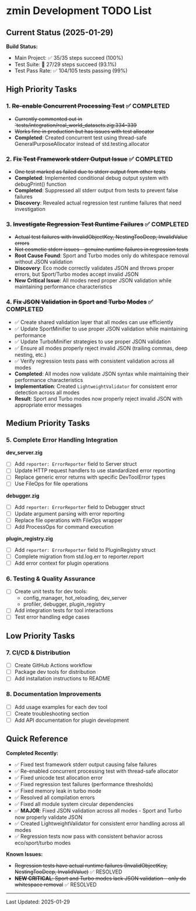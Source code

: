 # zmin Development TODO List

## Current Status (2025-01-29)

**Build Status:**

- Main Project: ✅ 35/35 steps succeed (100%)
- Test Suite: 🔄 27/29 steps succeed (93.1%)
- Test Pass Rate: ✅ 104/105 tests passing (99%)

## High Priority Tasks

### 1. ~~Re-enable Concurrent Processing Test~~ ✅ COMPLETED

- ~~Currently commented out in `tests/integration/real_world_datasets.zig:334-339~~
- ~~Works fine in production but has issues with test allocator~~
- **Completed**: Created concurrent test using thread-safe GeneralPurposeAllocator instead of std.testing.allocator

### 2. ~~Fix Test Framework stderr Output Issue~~ ✅ COMPLETED

- ~~One test marked as failed due to stderr output from other tests~~
- **Completed**: Implemented conditional debug output system with debugPrint() function
- **Completed**: Suppressed all stderr output from tests to prevent false failures
- **Discovery**: Revealed actual regression test runtime failures that need investigation

### 3. ~~Investigate Regression Test Runtime Failures~~ ✅ COMPLETED

- ~~Actual test failures with InvalidObjectKey, NestingTooDeep, InvalidValue errors~~
- ~~Not cosmetic stderr issues - genuine runtime failures in regression tests~~
- **Root Cause Found**: Sport and Turbo modes only do whitespace removal without JSON validation
- **Discovery**: Eco mode correctly validates JSON and throws proper errors, but Sport/Turbo modes accept invalid JSON
- **New Critical Issue**: All modes need proper JSON validation while maintaining performance characteristics

### 4. ~~Fix JSON Validation in Sport and Turbo Modes~~ ✅ COMPLETED

- ✅ Create shared validation layer that all modes can use efficiently
- ✅ Update SportMinifier to use proper JSON validation while maintaining performance
- ✅ Update TurboMinifier strategies to use proper JSON validation
- ✅ Ensure all modes properly reject invalid JSON (trailing commas, deep nesting, etc.)
- ✅ Verify regression tests pass with consistent validation across all modes
- **Completed**: All modes now validate JSON syntax while maintaining their performance characteristics
- **Implementation**: Created `LightweightValidator` for consistent error detection across all modes
- **Result**: Sport and Turbo modes now properly reject invalid JSON with appropriate error messages

## Medium Priority Tasks

### 5. Complete Error Handling Integration

**dev_server.zig**

- [ ] Add `reporter: ErrorReporter` field to Server struct
- [ ] Update HTTP request handlers to use standardized error reporting
- [ ] Replace generic error returns with specific DevToolError types
- [ ] Use FileOps for file operations

**debugger.zig**

- [ ] Add `reporter: ErrorReporter` field to Debugger struct
- [ ] Update argument parsing with error reporting
- [ ] Replace file operations with FileOps wrapper
- [ ] Add ProcessOps for command execution

**plugin_registry.zig**

- [ ] Add `reporter: ErrorReporter` field to PluginRegistry struct
- [ ] Complete migration from std.log.err to reporter.report
- [ ] Add error context for plugin operations

### 6. Testing & Quality Assurance

- [ ] Create unit tests for dev tools:
  - config_manager, hot_reloading, dev_server
  - profiler, debugger, plugin_registry
- [ ] Add integration tests for tool interactions
- [ ] Test error handling edge cases

## Low Priority Tasks

### 7. CI/CD & Distribution

- [ ] Create GitHub Actions workflow
- [ ] Package dev tools for distribution
- [ ] Add installation instructions to README

### 8. Documentation Improvements

- [ ] Add usage examples for each dev tool
- [ ] Create troubleshooting section
- [ ] Add API documentation for plugin development

## Quick Reference

**Completed Recently:**

- ✅ Fixed test framework stderr output causing false failures
- ✅ Re-enabled concurrent processing test with thread-safe allocator
- ✅ Fixed unicode test allocation error
- ✅ Fixed regression test failures (performance thresholds)
- ✅ Fixed memory leak in turbo mode
- ✅ Resolved all compilation errors
- ✅ Fixed all module system circular dependencies
- ✅ **MAJOR**: Fixed JSON validation across all modes - Sport and Turbo now properly validate JSON
- ✅ Created LightweightValidator for consistent error handling across all modes
- ✅ Regression tests now pass with consistent behavior across eco/sport/turbo modes

**Known Issues:**

- ~~Regression tests have actual runtime failures (InvalidObjectKey, NestingTooDeep, InvalidValue)~~ ✅ RESOLVED
- ~~**NEW CRITICAL**: Sport and Turbo modes lack JSON validation - only do whitespace removal~~ ✅ RESOLVED

---
Last Updated: 2025-01-29
